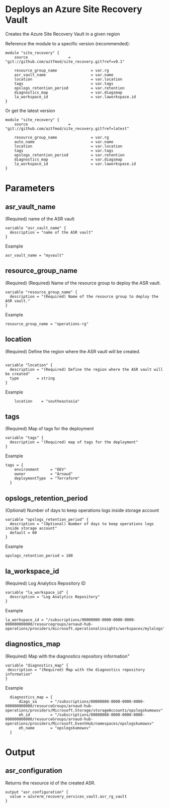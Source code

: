 # Deploys an Azure Site Recovery Vault
Creates the Azure Site Recovery Vault in a given region


Reference the module to a specific version (recommended):
```hcl
module "site_recovery" {
    source                  = "git://github.com/aztfmod/site_recovery.git?ref=v0.1"
  
    resource_group_name               = var.rg
    asr_vault_name                    = var.name
    location                          = var.location
    tags                              = var.tags
    opslogs_retention_period          = var.retention
    diagnostics_map                   = var.diagsmap
    la_workspace_id                   = var.laworkspace.id
}
```

Or get the latest version
```hcl
module "site_recovery" {
    source                  = "git://github.com/aztfmod/site_recovery.git?ref=latest"
  
    resource_group_name               = var.rg
    auto_name                         = var.name
    location                          = var.location
    tags                              = var.tags
    opslogs_retention_period          = var.retention
    diagnostics_map                   = var.diagsmap
    la_workspace_id                   = var.laworkspace.id
}
```

# Parameters
## asr_vault_name
(Required) name of the ASR vault
```hcl
variable "asr_vault_name" {
  description = "name of the ASR vault"
}

```
Example
```hcl
asr_vault_name = "myvault"
```

## resource_group_name
(Required) (Required) Name of the resource group to deploy the ASR vault.
```hcl
variable "resource_group_name" {
  description = "(Required) Name of the resource group to deploy the ASR vault."
}

```
Example
```hcl
resource_group_name = "operations-rg"
```

## location
(Required) Define the region where the ASR vault will be created.
```hcl

variable "location" {
  description = "(Required) Define the region where the ASR vault will be created"
  type        = string
}
```
Example
```hcl
    location    = "southeastasia"
```

## tags
(Required) Map of tags for the deployment
```hcl
variable "tags" {
  description = "(Required) map of tags for the deployment"
}
```
Example
```hcl
tags = {
    environment     = "DEV"
    owner           = "Arnaud"
    deploymentType  = "Terraform"
  }
```

## opslogs_retention_period
(Optional) Number of days to keep operations logs inside storage account
```hcl
variable "opslogs_retention_period" {
  description = "(Optional) Number of days to keep operations logs inside storage account"
  default = 60
}
```
Example
```hcl
opslogs_retention_period = 180
```

## la_workspace_id
(Required) Log Analytics Repository ID
```hcl
variable "la_workspace_id" {
  description = "Log Analytics Repository"
}
```
Example
```hcl
la_workspace_id = "/subscriptions/00000000-0000-0000-0000-000000000000/resourcegroups/arnaud-hub-operations/providers/microsoft.operationalinsights/workspaces/mylalogs"
```

## diagnostics_map
(Required) Map with the diagnostics repository information"
```hcl
variable "diagnostics_map" {
 description = "(Required) Map with the diagnostics repository information"
}
```
Example
```hcl
  diagnostics_map = {
      diags_sa      = "/subscriptions/00000000-0000-0000-0000-000000000000/resourceGroups/arnaud-hub-operations/providers/Microsoft.Storage/storageAccounts/opslogskumowxv"
      eh_id         = "/subscriptions/00000000-0000-0000-0000-000000000000/resourceGroups/arnaud-hub-operations/providers/Microsoft.EventHub/namespaces/opslogskumowxv"
      eh_name       = "opslogskumowxv"
  }
```



# Output
## asr_configuration
Returns the resource id of the created ASR.
```hcl
output "asr_configuration" {
  value = azurerm_recovery_services_vault.asr_rg_vault
}
```
